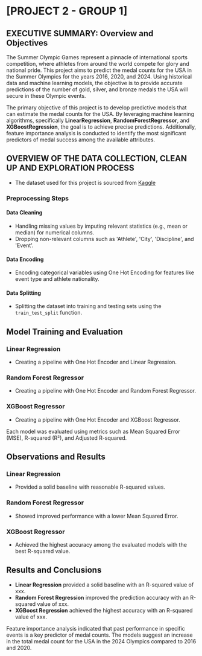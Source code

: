 # [PROJECT 2 - GROUP 1]

## EXECUTIVE SUMMARY: Overview and Objectives

The Summer Olympic Games represent a pinnacle of international sports competition, where athletes from around the world compete for glory and national pride. This project aims to predict the medal counts for the USA in the Summer Olympics for the years 2016, 2020, and 2024. Using historical data and machine learning models, the objective is to provide accurate predictions of the number of gold, silver, and bronze medals the USA will secure in these Olympic events.

The primary objective of this project is to develop predictive models that can estimate the medal counts for the USA. By leveraging machine learning algorithms, specifically **LinearRegression**, **RandomForestRegressor**, and **XGBoostRegression**, the goal is to achieve precise predictions. Additionally, feature importance analysis is conducted to identify the most significant predictors of medal success among the available attributes.



## OVERVIEW OF THE DATA COLLECTION, CLEAN UP AND EXPLORATION PROCESS 

* The dataset used for this project is sourced from [Kaggle](https://www.kaggle.com/datasets/the-guardian/olympic-games?select=summer.csv)

### Preprocessing Steps

#### Data Cleaning
- Handling missing values by imputing relevant statistics (e.g., mean or median) for numerical columns.
- Dropping non-relevant columns such as 'Athlete', 'City', 'Discipline', and 'Event'.

#### Data Encoding
- Encoding categorical variables using One Hot Encoding for features like event type and athlete nationality.

#### Data Splitting
- Splitting the dataset into training and testing sets using the `train_test_split` function.



## Model Training and Evaluation

### Linear Regression
- Creating a pipeline with One Hot Encoder and Linear Regression.

### Random Forest Regressor
- Creating a pipeline with One Hot Encoder and Random Forest Regressor.

### XGBoost Regressor
- Creating a pipeline with One Hot Encoder and XGBoost Regressor.

Each model was evaluated using metrics such as Mean Squared Error (MSE), R-squared (R²), and Adjusted R-squared.

## Observations and Results

### Linear Regression
- Provided a solid baseline with reasonable R-squared values.

### Random Forest Regressor
- Showed improved performance with a lower Mean Squared Error.

### XGBoost Regressor
- Achieved the highest accuracy among the evaluated models with the best R-squared value.



## Results and Conclusions

- **Linear Regression** provided a solid baseline with an R-squared value of xxx.
- **Random Forest Regression** improved the prediction accuracy with an R-squared value of xxx.
- **XGBoost Regression** achieved the highest accuracy with an R-squared value of xxx.

Feature importance analysis indicated that past performance in specific events is a key predictor of medal counts. The models suggest an increase in the total medal count for the USA in the 2024 Olympics compared to 2016 and 2020.
